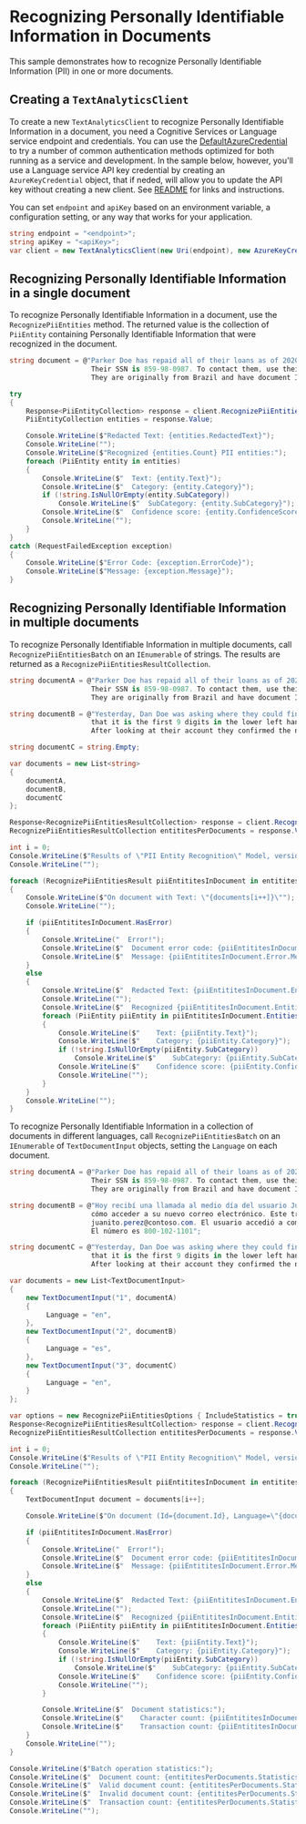 # Recognizing Personally Identifiable Information in Documents
This sample demonstrates how to recognize Personally Identifiable Information (PII) in one or more documents.

## Creating a `TextAnalyticsClient`

To create a new `TextAnalyticsClient` to recognize Personally Identifiable Information in a document, you need a Cognitive Services or Language service endpoint and credentials.  You can use the [DefaultAzureCredential][DefaultAzureCredential] to try a number of common authentication methods optimized for both running as a service and development.  In the sample below, however, you'll use a Language service API key credential by creating an `AzureKeyCredential` object, that if neded, will allow you to update the API key without creating a new client. See [README][README] for links and instructions.

You can set `endpoint` and `apiKey` based on an environment variable, a configuration setting, or any way that works for your application.

```C# Snippet:CreateTextAnalyticsClient
string endpoint = "<endpoint>";
string apiKey = "<apiKey>";
var client = new TextAnalyticsClient(new Uri(endpoint), new AzureKeyCredential(apiKey));
```

## Recognizing Personally Identifiable Information in a single document

To recognize Personally Identifiable Information in a document, use the `RecognizePiiEntities` method.  The returned value is the collection of `PiiEntity` containing Personally Identifiable Information that were recognized in the document.

```C# Snippet:RecognizePiiEntities
string document = @"Parker Doe has repaid all of their loans as of 2020-04-25.
                    Their SSN is 859-98-0987. To contact them, use their phone number 800-102-1100.
                    They are originally from Brazil and have document ID number 998.214.865-68";

try
{
    Response<PiiEntityCollection> response = client.RecognizePiiEntities(document);
    PiiEntityCollection entities = response.Value;

    Console.WriteLine($"Redacted Text: {entities.RedactedText}");
    Console.WriteLine("");
    Console.WriteLine($"Recognized {entities.Count} PII entities:");
    foreach (PiiEntity entity in entities)
    {
        Console.WriteLine($"  Text: {entity.Text}");
        Console.WriteLine($"  Category: {entity.Category}");
        if (!string.IsNullOrEmpty(entity.SubCategory))
            Console.WriteLine($"  SubCategory: {entity.SubCategory}");
        Console.WriteLine($"  Confidence score: {entity.ConfidenceScore}");
        Console.WriteLine("");
    }
}
catch (RequestFailedException exception)
{
    Console.WriteLine($"Error Code: {exception.ErrorCode}");
    Console.WriteLine($"Message: {exception.Message}");
}
```

## Recognizing Personally Identifiable Information in multiple documents

To recognize Personally Identifiable Information in multiple documents, call `RecognizePiiEntitiesBatch` on an `IEnumerable` of strings.  The results are returned as a `RecognizePiiEntitiesResultCollection`.

```C# Snippet:TextAnalyticsSample5RecognizePiiEntitiesConvenience
string documentA = @"Parker Doe has repaid all of their loans as of 2020-04-25.
                    Their SSN is 859-98-0987. To contact them, use their phone number 800-102-1100.
                    They are originally from Brazil and have document ID number 998.214.865-68";

string documentB = @"Yesterday, Dan Doe was asking where they could find the ABA number. I explained
                    that it is the first 9 digits in the lower left hand corner of their personal check.
                    After looking at their account they confirmed the number was 111000025";

string documentC = string.Empty;

var documents = new List<string>
{
    documentA,
    documentB,
    documentC
};

Response<RecognizePiiEntitiesResultCollection> response = client.RecognizePiiEntitiesBatch(documents);
RecognizePiiEntitiesResultCollection entititesPerDocuments = response.Value;

int i = 0;
Console.WriteLine($"Results of \"PII Entity Recognition\" Model, version: \"{entititesPerDocuments.ModelVersion}\"");
Console.WriteLine("");

foreach (RecognizePiiEntitiesResult piiEntititesInDocument in entititesPerDocuments)
{
    Console.WriteLine($"On document with Text: \"{documents[i++]}\"");
    Console.WriteLine("");

    if (piiEntititesInDocument.HasError)
    {
        Console.WriteLine("  Error!");
        Console.WriteLine($"  Document error code: {piiEntititesInDocument.Error.ErrorCode}.");
        Console.WriteLine($"  Message: {piiEntititesInDocument.Error.Message}");
    }
    else
    {
        Console.WriteLine($"  Redacted Text: {piiEntititesInDocument.Entities.RedactedText}");
        Console.WriteLine("");
        Console.WriteLine($"  Recognized {piiEntititesInDocument.Entities.Count} PII entities:");
        foreach (PiiEntity piiEntity in piiEntititesInDocument.Entities)
        {
            Console.WriteLine($"    Text: {piiEntity.Text}");
            Console.WriteLine($"    Category: {piiEntity.Category}");
            if (!string.IsNullOrEmpty(piiEntity.SubCategory))
                Console.WriteLine($"    SubCategory: {piiEntity.SubCategory}");
            Console.WriteLine($"    Confidence score: {piiEntity.ConfidenceScore}");
            Console.WriteLine("");
        }
    }
    Console.WriteLine("");
}
```

To recognize Personally Identifiable Information in a collection of documents in different languages, call `RecognizePiiEntitiesBatch` on an `IEnumerable` of `TextDocumentInput` objects, setting the `Language` on each document.

```C# Snippet:TextAnalyticsSample5RecognizePiiEntitiesBatch
string documentA = @"Parker Doe has repaid all of their loans as of 2020-04-25.
                    Their SSN is 859-98-0987. To contact them, use their phone number 800-102-1100.
                    They are originally from Brazil and have document ID number 998.214.865-68";

string documentB = @"Hoy recibí una llamada al medio día del usuario Juanito Perez, quien preguntaba
                    cómo acceder a su nuevo correo electrónico. Este trabaja en Microsoft y su correo es
                    juanito.perez@contoso.com. El usuario accedió a compartir su número para futuras comunicaciones.
                    El número es 800-102-1101";

string documentC = @"Yesterday, Dan Doe was asking where they could find the ABA number. I explained
                    that it is the first 9 digits in the lower left hand corner of their personal check.
                    After looking at their account they confirmed the number was 111000025";

var documents = new List<TextDocumentInput>
{
    new TextDocumentInput("1", documentA)
    {
         Language = "en",
    },
    new TextDocumentInput("2", documentB)
    {
         Language = "es",
    },
    new TextDocumentInput("3", documentC)
    {
         Language = "en",
    }
};

var options = new RecognizePiiEntitiesOptions { IncludeStatistics = true };
Response<RecognizePiiEntitiesResultCollection> response = client.RecognizePiiEntitiesBatch(documents, options);
RecognizePiiEntitiesResultCollection entititesPerDocuments = response.Value;

int i = 0;
Console.WriteLine($"Results of \"PII Entity Recognition\" Model, version: \"{entititesPerDocuments.ModelVersion}\"");
Console.WriteLine("");

foreach (RecognizePiiEntitiesResult piiEntititesInDocument in entititesPerDocuments)
{
    TextDocumentInput document = documents[i++];

    Console.WriteLine($"On document (Id={document.Id}, Language=\"{document.Language}\"):");

    if (piiEntititesInDocument.HasError)
    {
        Console.WriteLine("  Error!");
        Console.WriteLine($"  Document error code: {piiEntititesInDocument.Error.ErrorCode}.");
        Console.WriteLine($"  Message: {piiEntititesInDocument.Error.Message}");
    }
    else
    {
        Console.WriteLine($"  Redacted Text: {piiEntititesInDocument.Entities.RedactedText}");
        Console.WriteLine("");
        Console.WriteLine($"  Recognized {piiEntititesInDocument.Entities.Count} PII entities:");
        foreach (PiiEntity piiEntity in piiEntititesInDocument.Entities)
        {
            Console.WriteLine($"    Text: {piiEntity.Text}");
            Console.WriteLine($"    Category: {piiEntity.Category}");
            if (!string.IsNullOrEmpty(piiEntity.SubCategory))
                Console.WriteLine($"    SubCategory: {piiEntity.SubCategory}");
            Console.WriteLine($"    Confidence score: {piiEntity.ConfidenceScore}");
            Console.WriteLine("");
        }

        Console.WriteLine($"  Document statistics:");
        Console.WriteLine($"    Character count: {piiEntititesInDocument.Statistics.CharacterCount}");
        Console.WriteLine($"    Transaction count: {piiEntititesInDocument.Statistics.TransactionCount}");
    }
    Console.WriteLine("");
}

Console.WriteLine($"Batch operation statistics:");
Console.WriteLine($"  Document count: {entititesPerDocuments.Statistics.DocumentCount}");
Console.WriteLine($"  Valid document count: {entititesPerDocuments.Statistics.ValidDocumentCount}");
Console.WriteLine($"  Invalid document count: {entititesPerDocuments.Statistics.InvalidDocumentCount}");
Console.WriteLine($"  Transaction count: {entititesPerDocuments.Statistics.TransactionCount}");
Console.WriteLine("");
```

[DefaultAzureCredential]: https://github.com/Azure/azure-sdk-for-net/blob/main/sdk/identity/Azure.Identity/README.md
[README]: https://github.com/Azure/azure-sdk-for-net/blob/main/sdk/textanalytics/Azure.AI.TextAnalytics/README.md
